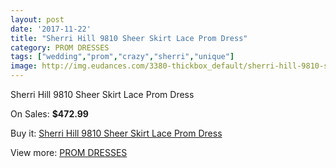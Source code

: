 ```yaml
---
layout: post
date: '2017-11-22'
title: "Sherri Hill 9810 Sheer Skirt Lace Prom Dress"
category: PROM DRESSES
tags: ["wedding","prom","crazy","sherri","unique"]
image: http://img.eudances.com/3380-thickbox_default/sherri-hill-9810-sheer-skirt-lace-prom-dress.jpg
---
```

Sherri Hill 9810 Sheer Skirt Lace Prom Dress

On Sales: **$472.99**
<a href="https://www.eudances.com/en/prom-dresses/1148-sherri-hill-9810-sheer-skirt-lace-prom-dress.html"><amp-img layout="responsive" width="600" height="600" src="//img.eudances.com/3380-thickbox_default/sherri-hill-9810-sheer-skirt-lace-prom-dress.jpg" alt="Sherri Hill 9810 Sheer Skirt Lace Prom Dress 0" /></a>

Buy it: [Sherri Hill 9810 Sheer Skirt Lace Prom Dress](https://www.eudances.com/en/prom-dresses/1148-sherri-hill-9810-sheer-skirt-lace-prom-dress.html "Sherri Hill 9810 Sheer Skirt Lace Prom Dress")

View more: [PROM DRESSES](https://www.eudances.com/en/13-prom-dresses "PROM DRESSES")